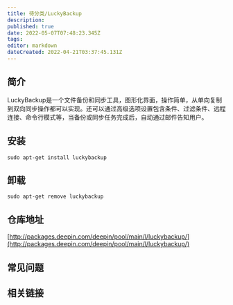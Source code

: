```yaml
---
title: 待分类/LuckyBackup
description: 
published: true
date: 2022-05-07T07:48:23.345Z
tags: 
editor: markdown
dateCreated: 2022-04-21T03:37:45.131Z
---
```


## 简介

LuckyBackup是一个文件备份和同步工具，图形化界面，操作简单，从单向复制到双向同步操作都可以实现。还可以通过高级选项设置包含条件、过滤条件、远程连接、命令行模式等，当备份或同步任务完成后，自动通过邮件告知用户。

## 安装

`sudo apt-get install luckybackup`

## 卸载

`sudo apt-get remove luckybackup`

## 仓库地址

[http://packages.deepin.com/deepin/pool/main/l/luckybackup/](http://packages.deepin.com/deepin/pool/main/l/luckybackup/)

## 常见问题

## 相关链接
